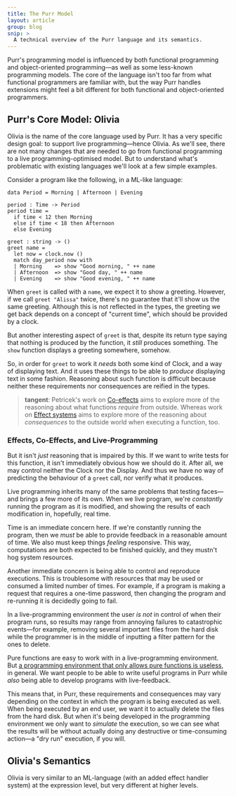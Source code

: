 ```yaml
---
title: The Purr Model
layout: article
group: blog
snip: >
  A technical overview of the Purr language and its semantics. 
---
```


Purr's programming model is influenced by both functional programming and object-oriented programming—as well as some less-known programming models. The core of the language isn't too far from what functional programmers are familiar with, but the way Purr handles extensions might feel a bit different for both functional and object-oriented programmers.


## Purr's Core Model: Olivia

Olivia is the name of the core language used by Purr. It has a very specific design goal: to support live programming—hence Olivia. As we'll see, there are not many changes that are needed to go from functional programming to a live programming-optimised model. But to understand what's problematic with existing languages we'll look at a few simple examples.

Consider a program like the following, in a ML-like language:

```
data Period = Morning | Afternoon | Evening

period : Time -> Period
period time =
  if time < 12 then Morning
  else if time < 18 then Afternoon
  else Evening

greet : string -> ()
greet name =
  let now = clock.now ()
  match day_period now with
  | Morning    => show "Good morning, " ++ name
  | Afternoon  => show "Good day, " ++ name
  | Evening    => show "Good evening, " ++ name
```

When `greet` is called with a `name`, we expect it to show a greeting. However, if we call `greet "Alissa"` twice, there's no guarantee that it'll show us the same greeting. Although this is not reflected in the types, the greeting we get back depends on a concept of "current time", which should be provided by a clock.

But another interesting aspect of `greet` is that, despite its return type saying that nothing is produced by the function, it *still* produces something. The `show` function displays a greeting somewhere, somehow.

So, in order for `greet` to work it *needs* both some kind of Clock, and a way of displaying text. And it uses these things to be able to *produce* displaying text in some fashion. Reasoning about such function is difficult because neither these requirements nor consequences are reified in the types.

> **tangent**: Petricek's work on [Co-effects](http://tomasp.net/coeffects/) aims to explore more of the reasoning about what functions *require* from outside. Whereas work on [Effect systems](https://github.com/yallop/effects-bibliography) aims to explore more of the reasoning about *consequences* to the outside world when executing a function, too.


### Effects, Co-Effects, and Live-Programming

But it isn't *just* reasoning that is impaired by this. If we want to write tests for this function, it isn't immediately obvious how we should do it. After all, we may control neither the Clock nor the Display. And thus we have no way of predicting the behaviour of a `greet` call, nor verify what it produces.

Live programming inherits many of the same problems that testing faces—and brings a few more of its own. When we live program, we're *constantly* running the program as it is modified, and showing the results of each modification in, hopefully, real time.

Time is an immediate concern here. If we're constantly running the program, then we *must* be able to provide feedback in a reasonable amount of time. We also must keep things *feeling* responsive. This way, computations are both expected to be finished quickly, and they mustn't hog system resources.

Another immediate concern is being able to control and reproduce executions. This is troublesome with resources that may be used or consumed a limited number of times. For example, if a program is making a request that requires a one-time password, then changing the program and re-running it is decidedly going to fail.

In a live-programming environment the user *is not* in control of when their program runs, so results may range from annoying failures to catastrophic events—for example, removing several important files from the hard disk while the programmer is in the middle of inputting a filter pattern for the ones to delete.

Pure functions are easy to work with in a live-programming environment. But [a programming environment that only allows pure functions is useless](https://www.youtube.com/watch?v=iSmkqocn0oQ), in general. We want people to be able to write useful programs in Purr while *also* being able to develop programs with live-feedback.

This means that, in Purr, these requirements and consequences may vary depending on the context in which the program is being executed as well. When being executed by an end user, we want it to actually delete the files from the hard disk. But when it's being developed in the programming environment we only want to *simulate* the execution, so we can see what the results will be without actually doing any destructive or time-consuming action—a "dry run" execution, if you will.


## Olivia's Semantics

Olivia is very similar to an ML-language (with an added effect handler system) at the expression level, but very different at higher levels. 


